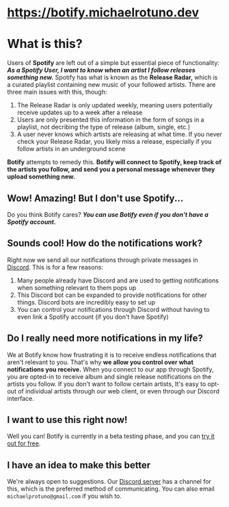 # https://botify.michaelrotuno.dev
# What is this?

Users of **Spotify** are left out of a simple but essential piece of functionality: ***As a Spotify User, I want to know when an artist I follow releases something new.*** Spotify has what is known as the **Release Radar,** which is a curated playlist containing new music of your followed artists. There are three main issues with this, though:
1. The Release Radar is only updated weekly, meaning users potentially receive updates up to a week after a release
2. Users are only presented this information in the form of songs in a playlist, not decribing the type of release (album, single, etc.)
3. A user never knows which artists are releasing at what time. If you never check your Release Radar, you likely miss a release, especially if you follow artists in an underground scene

**Botify** attempts to remedy this. **Botify will connect to Spotify, keep track of the artists you follow, and send you a personal message whenever they upload something new.**


## Wow! Amazing! But I don't use Spotify...
Do you think Botify cares? ***You can use Botify even if you don't have a Spotify account.***


## Sounds cool! How do the notifications work?
Right now we send all our notifications through private messages in [Discord](https://discordapp.com/). This is for a few reasons:
1. Many people already have Discord and are used to getting notifications when something relevant to them pops up
2. This Discord bot can be expanded to provide notifications for other things. Discord bots are incredibly easy to set up
3. You can control your notifications through Discord without having to even link a Spotify account (if you don't have Spotify)


## Do I really need more notifications in my life?
We at Botify know how frustrating it is to receive endless notifications that aren't relevant to you. That's why **we allow you control over what notifications you receive.** When you connect to our app through Spotify, you are opted-in to receive album and single release notifications on the artists you follow. If you don't want to follow certain artists, It's easy to opt-out of individual artists through our web client, or even through our Discord interface.


## I want to use this right now!
Well you can! Botify is currently in a beta testing phase, and you can [try it out for free](https://botify.michaelrotuno.dev).

## I have an idea to make this better
We're always open to suggestions. Our [Discord server](https://discord.gg/868xdrY) has a channel for this, which is the preferred method of communicating. You can also email `michaelprotuno@gmail.com` if you wish to.
